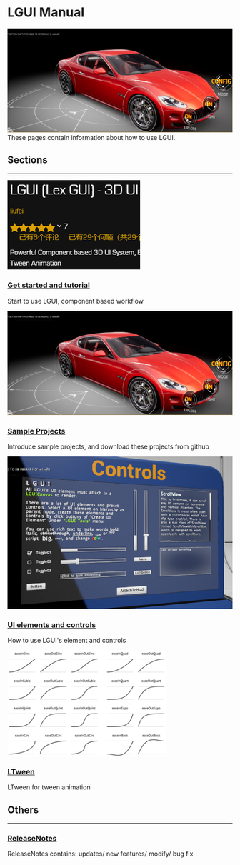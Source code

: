 # LGUI Manual
![Manual](SampleProjects/icon.png)
These pages contain information about how to use LGUI.

## Sections

<hr>
<div class="frontpage">

<div class="frontpage-section">
<a href="GetStarted/index.md"><img src="GetStarted/Install/icon.png"></a>
<h3><a href="GetStarted/index.md">Get started and tutorial</a></h3>
<p>Start to use LGUI, component based workflow</p>
</div>

<div class="frontpage-section">
<a href="SampleProjects/index.md"><img src="SampleProjects/icon.png"></a>
<h3><a href="SampleProjects/index.md">Sample Projects</a></h3>
<p>Introduce sample projects, and download these projects from github</p>
</div>

<div class="frontpage-section">
<a href="UIElementsAndControls/index.md"><img src="UIElementsAndControls/icon.png"></a>
<h3><a href="UIElementsAndControls/index.md">UI elements and controls</a></h3>
<p>How to use LGUI's element and controls</p>
</div>

<!-- <div class="frontpage-section">
<a href="Layout/index.md"><img src="missing.png"></a>
<h3><a href="Layout/index.md">Layout</a></h3>
<p>Use Layout to control location and size of UI</p>
</div>

<div class="frontpage-section">
<a href="LGUIPrefab/index.md"><img src="missing.png"></a>
<h3><a href="LGUIPrefab/index.md">LGUIPrefab</a></h3>
<p>Use LGUIPrefab workflow</p>
</div>

<div class="frontpage-section">
<a href="LGUIPointerEvent/index.md"><img src="missing.png"></a>
<h3><a href="LGUIPointerEvent/index.md">LGUIPointerEvent</a></h3>
<p>LGUIPointerEvent for UI interaction</p>
</div>

<div class="frontpage-section">
<a href="LGUIDrawableEvent/index.md"><img src="missing.png"></a>
<h3><a href="LGUIDrawableEvent/index.md">LGUIDrawableEvent</a></h3>
<p>Introduce how to use LGUIDrawableEvent</p>
</div>
-->

<!--
<div class="frontpage-section">
<a href="InputAndInteraction/index.md"><img src="missing.png"></a>
<h3><a href="InputAndInteraction/index.md">InputAndInteraction</a></h3>
<p>Input and Interaction</p>
</div>
-->

<div class="frontpage-section">
<a href="LTween/index.md"><img src="LTween/GetStarted/icon.png"></a>
<h3><a href="LTween/index.md">LTween</a></h3>
<p>LTween for tween animation</p>
</div>

</div>


## Others
<hr>

<div class="frontpage-others">
<h3><a href="ReleaseNotes/index.md">ReleaseNotes</a></h3>
<p>ReleaseNotes contains: updates/ new features/ modify/ bug fix</p>
</div>

<!-- <div class="frontpage-others">
<h3><a href="ThanksTo/index.md">ThanksTo...</a></h3>
<p>Thanks to those guys who helped with this plugin</p>
</div> -->
